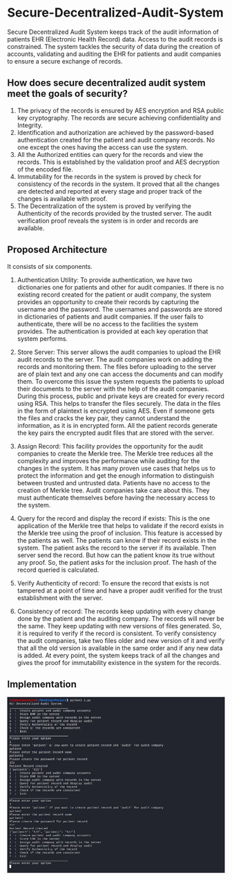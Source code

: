 # Secure-Decentralized-Audit-System

Secure Decentralized Audit System keeps track of the audit information of patients EHR (Electronic Health Record) data. Access to the audit records is constrained. The system tackles the security of data during the creation of accounts, validating and auditing the EHR for patients and audit companies to ensure a secure exchange of records.

## How does secure decentralized audit system meet the goals of security?

1.	The privacy of the records is ensured by AES encryption and RSA public key cryptography. The records are secure achieving confidentiality and Integrity.
2.	Identification and authorization are achieved by the password-based authentication created for the patient and audit company records. No one except the ones having the access can use the system.
3.	All the Authorized entities can query for the records and view the records. This is established by the validation proof and AES decryption of the encoded file.
4.	Immutability for the records in the system is proved by check for consistency of the records in the system. It proved that all the changes are detected and reported at every stage and proper track of the changes is available with proof.
5.	The Decentralization of the system is proved by verifying the Authenticity of the records provided by the trusted server. The audit verification proof reveals the system is in order and records are available.

## Proposed Architecture 
It consists of six components.  

1. Authentication Utility: To provide authentication, we have two dictionaries one for patients and other for audit companies. If there is no existing record created for the patient or audit company, the system provides an opportunity to create their records by capturing the username and the password. The usernames and passwords are stored in dictionaries of patients and  audit companies. If the user fails to authenticate, there will be no access to the facilities the system provides. The authentication is provided at each key operation that system performs.

2. Store Server: This server allows the audit companies to upload the EHR audit records to the server. The audit companies work on adding the records and monitoring them. The files before uploading to the server are of plain text and any one can access the documents and can modify them. To overcome this issue the system requests the patients to upload their documents to the server with the help of the audit companies. During this process, public and private keys are created for every record using RSA. This helps to transfer the files securely. The data in the files in the form of plaintext is encrypted using AES. Even if someone gets the files and cracks the key pair, they cannot understand the information, as it is in encrypted form. All the patient records generate the key pairs the encrypted audit files that are stored with the server.

3. Assign Record: This facility provides the opportunity for the audit companies to create the Merkle tree. The Merkle tree reduces all the complexity and improves the performance while auditing for the changes in the system. It has many proven use cases that helps us to protect the information and get the enough information to distinguish between trusted and untrusted data. Patients have no access to the creation of Merkle tree. Audit companies take care about this. They must authenticate themselves before having the necessary access to the system.

4. Query for the record and display the record if exists: This is the one application of the Merkle tree that helps to validate if the record exists in the Merkle tree using the proof of inclusion. This feature is accessed by the patients as well. The patients can know if their record exists in the system. The patient asks the record to the server if its available. Then server send the record. But how can the patient know its true without any proof. So, the patient asks for the inclusion proof. The hash of the record queried is calculated.

5. Verify Authenticity of record: To ensure the record that exists is not tampered at a point of time and have a proper audit verified for the trust establishment with the server.

6. Consistency of record: The records keep updating with every change done by the patient and the auditing company. The records will never be the same. They keep updating with new versions of files generated. So, it is required to verify if the record is consistent. To verify consistency the audit companies, take two files older and new version of it and verify that all the old version is available in the same order and if any new data is added. At every point, the system keeps track of all the changes and gives the proof for immutability existence in the system for the records.

## Implementation

<img src="screenshots/s1.jpg">
